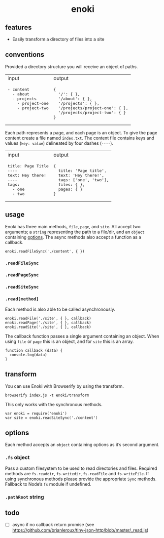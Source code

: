 <h1 align="center">enoki</h1>

## features

- Easily transform a directory of files into a site

## conventions

Provided a directory structure you will receive an object of paths.

<table>
<tr>
<td>input</td>
<td>output</td>
</tr>
<tr valign="top">
<td>
<pre>- content
  - about
  - projects
    - project-one
    - project-two</pre>
</td>
<td>
<pre lang="nemerle">{
  '/': { },
  '/about': { },
  '/projects': { },
  '/projects/project-one': { },
  '/projects/project-two': { }
}</pre>
</td>
</tr>
</table>

Each path represents a page, and each page is an object. To give the page content create a file named `index.txt`. The content file contains keys and values (`key: value`) delineated by four dashes (`----`).

<table>
<tr>
<td>input</td>
<td>output</td>
</tr>
<tr valign="top">
<td>
<pre>title: Page Title
----
text: Hey there!
----
tags:
  - one
  - two</pre>
</td>
<td>
<pre lang="nemerle">{
  title: 'Page title',
  text: 'Hey there!',
  tags: ['one', 'two'],
  files: { },
  pages: { }
}</pre>
</td>
</tr>
</table>

## usage

Enoki has three main methods, `file`, `page`, and `site`. All accept two arguments; a `string` representing the path to a file/dir, and an `object` containing [options](#options). The async methods also accept a function as a callback.

```
enoki.readFileSync('./content', { })
```

### `.readFileSync`

### `.readPageSync`


### `.readSiteSync`

### `.read[method]`

Each method is also able to be called asynchronously.

```
enoki.readFile('./site', { }, callback)
enoki.readPage('./site', { }, callback)
enoki.readSite('./site', { }, callback)
```

The callback function passes a single argument containing an object. When using `file` or `page` this is an object, and for `site` this is an array.

```
function callback (data) {
  console.log(data)
}
```

## transform

You can use Enoki with Browserify by using the transform.

```
browserify index.js -t enoki/transform
```

This only works with the synchronous methods.

```
var enoki = require('enoki')
var site = enoki.readSiteSync('./content')
```

## options

Each method accepts an `object` containing options as it’s second argument.

### `.fs` object

Pass a custom filesystem to be used to read directories and files. Required methods are `fs.readdir`, `fs.writedir`, `fs.readFile` and `fs.writeFile`. If using synchronous methods please provide the appropriate `Sync` methods. Fallback to Node’s `fs` module if undefined.

### `.pathRoot` string

## todo

- [ ] async if no callback return promise (see https://github.com/brianleroux/tiny-json-http/blob/master/_read.js)